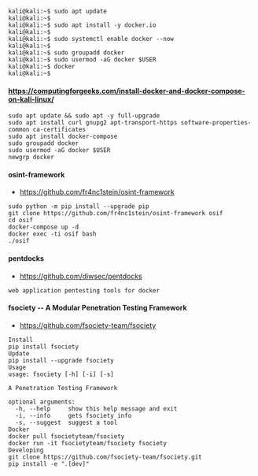 ```
kali@kali:~$ sudo apt update
kali@kali:~$
kali@kali:~$ sudo apt install -y docker.io
kali@kali:~$
kali@kali:~$ sudo systemctl enable docker --now
kali@kali:~$
kali@kali:~$ sudo groupadd docker
kali@kali:~$ sudo usermod -aG docker $USER
kali@kali:~$ docker
kali@kali:~$
```
#### https://computingforgeeks.com/install-docker-and-docker-compose-on-kali-linux/
```
sudo apt update && sudo apt -y full-upgrade
sudo apt install curl gnupg2 apt-transport-https software-properties-common ca-certificates
sudo apt install docker-compose
sudo groupadd docker
sudo usermod -aG docker $USER
newgrp docker
```
#### osint-framework
* https://github.com/fr4nc1stein/osint-framework
```
sudo python -m pip install --upgrade pip
git clone https://github.com/fr4nc1stein/osint-framework osif
cd osif
docker-compose up -d
docker exec -ti osif bash
./osif
```
#### pentdocks
* https://github.com/diwsec/pentdocks
```
web application pentesting tools for docker
```
#### fsociety -- A Modular Penetration Testing Framework
* https://github.com/fsociety-team/fsociety
```
Install
pip install fsociety
Update
pip install --upgrade fsociety
Usage
usage: fsociety [-h] [-i] [-s]

A Penetration Testing Framework

optional arguments:
  -h, --help     show this help message and exit
  -i, --info     gets fsociety info
  -s, --suggest  suggest a tool
Docker
docker pull fsocietyteam/fsociety
docker run -it fsocietyteam/fsociety fsociety
Developing
git clone https://github.com/fsociety-team/fsociety.git
pip install -e ".[dev]"
```
